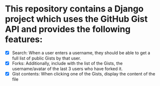 # This repository contains a Django project which uses the GitHub Gist API and provides the following features:
- [x] Search: When a user enters a username, they should be able to get a full list of public Gists by that user.
- [x] Forks: Additionally, include with the list of the Gists, the username/avatar of the last 3 users who have forked it.
- [x] Gist contents: When clicking one of the Gists, display the content of the file
